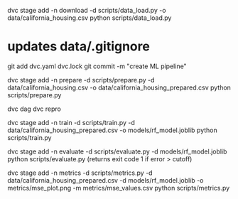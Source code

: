 dvc stage add -n download -d scripts/data_load.py -o data/california_housing.csv python scripts/data_load.py

# updates data/.gitignore

git add dvc.yaml dvc.lock
git commit -m "create ML pipeline"

dvc stage add -n prepare -d scripts/prepare.py -d data/california_housing.csv -o data/california_housing_prepared.csv python scripts/prepare.py

dvc dag
dvc repro

dvc stage add -n train -d scripts/train.py -d data/california_housing_prepared.csv -o models/rf_model.joblib python scripts/train.py

dvc stage add -n evaluate -d scripts/evaluate.py -d models/rf_model.joblib python scripts/evaluate.py
(returns exit code 1 if error > cutoff)

dvc stage add -n metrics -d scripts/metrics.py -d data/california_housing_prepared.csv -d models/rf_model.joblib -o metrics/mse_plot.png -m metrics/mse_values.csv python scripts/metrics.py
